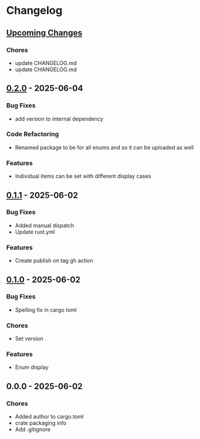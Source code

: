 # Changelog

<a name="Upcoming Changes"></a>
## [Upcoming Changes]
### Chores
- update CHANGELOG.md
- update CHANGELOG.md

<a name="0.2.0"></a>
## [0.2.0] - 2025-06-04

### Bug Fixes
- add version to internal dependency
### Code Refactoring
- Renamed package to be for all enums and so it can be uploaded as well
### Features
- Individual items can be set with different display cases

<a name="0.1.1"></a>
## [0.1.1] - 2025-06-02

### Bug Fixes
- Added manual dispatch
- Update rust.yml
### Features
- Create publish on tag gh action

<a name="0.1.0"></a>
## [0.1.0] - 2025-06-02

### Bug Fixes
- Spelling fix in cargo toml
### Chores
- Set version
### Features
- Enum display

<a name="0.0.0"></a>
## 0.0.0 - 2025-06-02

### Chores
- Added author to cargo.toml
- crate packaging info
- Add .gitignore


[Upcoming Changes]: https://github.com/Ozy-Viking/viking_macros/compare/0.2.0...HEAD
[0.2.0]: https://github.com/Ozy-Viking/viking_macros/compare/0.1.1...0.2.0
[0.1.1]: https://github.com/Ozy-Viking/viking_macros/compare/0.1.0...0.1.1
[0.1.0]: https://github.com/Ozy-Viking/viking_macros/compare/0.0.0...0.1.0
